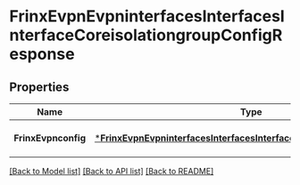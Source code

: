 # FrinxEvpnEvpninterfacesInterfacesInterfaceCoreisolationgroupConfigResponse

## Properties
Name | Type | Description | Notes
------------ | ------------- | ------------- | -------------
**FrinxEvpnconfig** | [***FrinxEvpnEvpninterfacesInterfacesInterfaceCoreisolationgroupConfig**](frinx.evpn.evpninterfaces.interfaces.interface.coreisolationgroup.Config.md) |  | [optional] [default to null]

[[Back to Model list]](../README.md#documentation-for-models) [[Back to API list]](../README.md#documentation-for-api-endpoints) [[Back to README]](../README.md)


